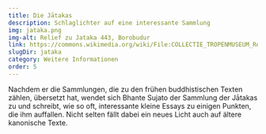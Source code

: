 ```yaml
---
title: Die Jātakas
description: Schlaglichter auf eine interessante Sammlung
img: jataka.png
img-alt: Relief zu Jataka 443, Borobudur
link: https://commons.wikimedia.org/wiki/File:COLLECTIE_TROPENMUSEUM_Reli%C3%ABf_Borobudur_TMnr_60042617.jpg
slugDir: jataka
category: Weitere Informationen
order: 5
---
```


Nachdem er die Sammlungen, die zu den frühen buddhistischen Texten zählen, übersetzt hat, wendet sich Bhante Sujato der Sammlung der Jātakas zu und schreibt, wie so oft, interessante kleine Essays zu einigen Punkten, die ihm auffallen. Nicht selten fällt dabei ein neues Licht auch auf ältere kanonische Texte.